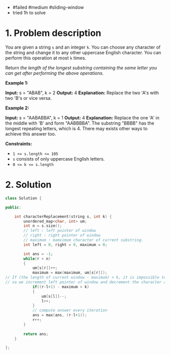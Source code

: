 
- #failed #medium #sliding-window 
- tried 1h to solve

# 1. Problem description
You are given a string `s` and an integer `k`. You can choose any character of the string and change it to any other uppercase English character. You can perform this operation at most `k` times.

Return _the length of the longest substring containing the same letter you can get after performing the above operations_.

**Example 1:**

**Input:** s = "ABAB", k = 2
**Output:** 4
**Explanation:** Replace the two 'A's with two 'B's or vice versa.

**Example 2:**

**Input:** s = "AABABBA", k = 1
**Output:** 4
**Explanation:** Replace the one 'A' in the middle with 'B' and form "AABBBBA".
The substring "BBBB" has the longest repeating letters, which is 4.
There may exists other ways to achieve this answer too.

**Constraints:**

- `1 <= s.length <= 105`
- `s` consists of only uppercase English letters.
- `0 <= k <= s.length`
# 2. Solution

```cpp
class Solution {

public:

    int characterReplacement(string s, int k) {
        unordered_map<char, int> um;
        int n = s.size();
        // left : left pointer of window
        // right : right pointer of window
        // maximum : mamximum character of current substring.
        int left = 0, right = 0, maximum = 0;

        int ans = -1;
        while(r < n)
        {
            um[s[r]]++;
            maximum = max(maximum, um[s[r]]);
// If (the length of current window - maximum) > k, it is impossible to happen.
// so we increment left pointer of window and decrement the character at the position that the left pointer pointed to before.
            if((r-l+1) - maximum > k)
            {
                um[s[l]]--;
                l++;
            }
            // compute answer every iteration
            ans = max(ans, (r-l+1));
            r++;
        }
        
        return ans;
    }

};
```